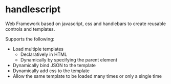 handlescript
============

Web Framework based on javascript, css and handlebars to create reusable controls and templates.

Supports the following:
+ Load multiple templates
    + Declaratively in HTML
    + Dynamically by specifying the parent element
+ Dynamically bind JSON to the template
+ Dynamically add css to the template
+ Allow the same template to be loaded many times or only a single time

